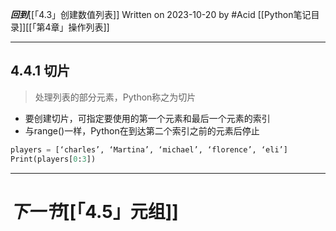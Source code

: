 ***回到***[[「4.3」创建数值列表]]
Written on 2023-10-20 by #Acid 
[[Python笔记目录]][[「第4章」操作列表]]
***
## 4.4.1 切片
>处理列表的部分元素，Python称之为切片

- 要创建切片，可指定要使用的第一个元素和最后一个元素的索引
- 与range()一样，Python在到达第二个索引之前的元素后停止

```python
players = [‘charles’, ‘Martina’, ‘michael’, ‘florence’, ‘eli’]
Print(players[0:3])
```
***
# ***下一节***[[「4.5」元组]]